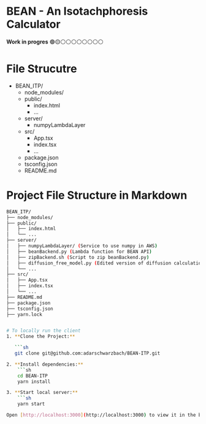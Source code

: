 # BEAN - An Isotachphoresis Calculator

**Work in progres**
🟢🟡⚪️⚪️⚪️⚪️⚪️⚪️⚪️⚪️

# File Strucutre

- BEAN_ITP/
  - node_modules/
  - public/
    - index.html
    - ...
  - server/
    - numpyLambdaLayer
  - src/
    - App.tsx
    - index.tsx
    - ...
  - package.json
  - tsconfig.json
  - README.md

# Project File Structure in Markdown

```bash
BEAN_ITP/
├── node_modules/
├── public/
│   ├── index.html
│   └── ...
├── server/
│   ├── numpyLambdaLayer/ (Service to use numpy in AWS)
│   ├── beanBackend.py (Lambda function for BEAN API)
│   ├── zipBackend.sh (Script to zip beanBackend.py)
│   ├── diffusion_free_model.py (Edited version of diffusion calculations)
│   └── ...
├── src/
│   ├── App.tsx
│   ├── index.tsx
│   └── ...
├── README.md
├── package.json
├── tsconfig.json
├── yarn.lock


# To locally run the client
1. **Clone the Project:**

   ```sh
   git clone git@github.com:adarschwarzbach/BEAN-ITP.git

2. **Install dependencies:**
    ```sh
    cd BEAN-ITP
    yarn install

3. **Start local server:**
    ```sh
    yarn start

Open [http://localhost:3000](http://localhost:3000) to view it in the browser.
